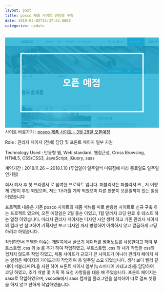 ```yaml
---
layout: post
title: posco 제품 사이트 반응형 구축
date: 2019-02-02T14:37:44.000Z
categories: update
---
```


<img src="/images/fulls/posco_product.jpg" class="fit image"> 
사이트 바로가기 :   <a href="#" target="blank" class="go_link" title="오픈예정">posco 제품 사이트 - 3월 28일 오픈예정</a>

Role : 관리자 페이지 (전체) 담당 및 프론트 페이지 일부 지원

Technology Used : 반응형 웹, Web standard, 웹접근성, Cross Browsing, HTML5, CSS/CSS3, JavaScript, jQuery, sass

계약기간 :  2018.11.26 ~ 2018.1.10 (투입일이 일주일씩 미뤄짐에 따라 종료일도 일주일 연기됨)


회사 퇴사 후 첫 프리랜서 로 참여한 프로젝트 입니다.
퍼블리셔는 퍼블리셔 PL, 저 이렇게 2명이 투입 되었으며, 저는 1.5개월 계약 되었으며 다른 한분이 오픈일까지 있는 일정이였습니다

프로젝트 내용은 기존 posco 사이트의 제품 메뉴를 따로 반응형 사이트로 신규 구축 하는 프로젝트 였으며, 오픈 예정일은 2월 중순 이었고, 1월 말까지 코딩 완료 후 테스트 하는 일정 이였습니다.
따라서 관리자 페이지는 디자인 시안 생략 하고 기존 관리자 페이지의 컬러 만 참고하여 기획서만 보고 디자인 까지 병행하여 어색하지 않고 깔끔하게 코딩 하려고 하였습니다.

작업하면서 특별한 이슈는 개발쪽에서 글쓰기 에디터를 썸머노트를 사용한다고 하여 부트스트랩 .css 와 js 를 추가 하여 작업하였고, 부트스트랩 .css 와 내가 작업한 css와 겹치지 않도록 작업 하였고, 제품 사이트가 규모가 큰 사이트가 아니라 관리자  페이지 치는 일정은 페이지의 가이드까지 작업하여 총 일주일 소요 되었습니다. 
생각 보다 빨리 끝내어 퍼블리셔 PL을 지원 하여 프론트 페이지 일부(뉴스미디어 카테고리)를 담당하여 코딩 하였고, 추가 개발 및 기획 쪽 요청 사항들을 대응 해 주었습니다.
프론트 페이지는 sass로 작업하였으며, vscode에서 sass 컴파일 플러그인을 설치하여 따로 걸프 셋팅을 하지 않고 편하게 작업하였습니다.



